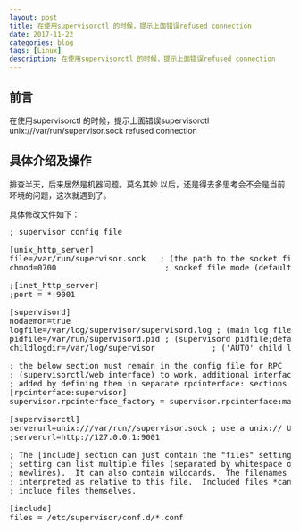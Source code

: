 ```yaml
---
layout: post
title: 在使用supervisorctl 的时候，提示上面错误refused connection
date: 2017-11-22
categories: blog
tags: [Linux]
description: 在使用supervisorctl 的时候，提示上面错误refused connection
---
```



## 前言
在使用supervisorctl 的时候，提示上面错误supervisorctl unix:///var/run/supervisor.sock refused connection

## 具体介绍及操作

排查半天，后来居然是机器问题。莫名其妙
以后，还是得去多思考会不会是当前环境的问题，这次就遇到了。

具体修改文件如下：

<pre>
; supervisor config file

[unix_http_server]
file=/var/run/supervisor.sock   ; (the path to the socket file)
chmod=0700                       ; sockef file mode (default 0700)

;[inet_http_server]
;port = *:9001

[supervisord]
nodaemon=true
logfile=/var/log/supervisor/supervisord.log ; (main log file;default $CWD/supervisord.log)
pidfile=/var/run/supervisord.pid ; (supervisord pidfile;default supervisord.pid)
childlogdir=/var/log/supervisor            ; ('AUTO' child log dir, default $TEMP)

; the below section must remain in the config file for RPC
; (supervisorctl/web interface) to work, additional interfaces may be
; added by defining them in separate rpcinterface: sections
[rpcinterface:supervisor]
supervisor.rpcinterface_factory = supervisor.rpcinterface:make_main_rpcinterface

[supervisorctl]
serverurl=unix:///var/run//supervisor.sock ; use a unix:// URL  for a unix socket
;serverurl=http://127.0.0.1:9001

; The [include] section can just contain the "files" setting.  This
; setting can list multiple files (separated by whitespace or
; newlines).  It can also contain wildcards.  The filenames are
; interpreted as relative to this file.  Included files *cannot*
; include files themselves.

[include]
files = /etc/supervisor/conf.d/*.conf

</pre>




